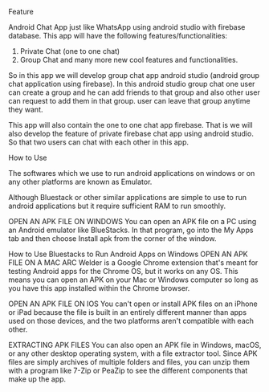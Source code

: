 Feature




Android Chat App just like WhatsApp using android studio with firebase database.
This app will have the following features/functionalities:
1. Private Chat (one to one chat)
2. Group Chat
and many more new cool features and functionalities.

So in this app we will develop group chat app android studio (android group chat application using firebase). In this android studio group chat one user can create a group and he can add friends to that group and also other user can request to add them in that group. user can leave that group anytime they want.

This app will also contain the one to one chat app firebase. That is we will also develop the feature of private firebase chat app using android studio. So that two users can chat with each other in this app.


How to Use




The softwares which we use to run android applications on windows or on any other platforms are known as Emulator.

Although Bluestack or other similar applications are simple to use to run android applications but it require sufficient RAM to run smoothly.

OPEN AN APK FILE ON WINDOWS
You can open an APK file on a PC using an Android emulator like BlueStacks. In that program, go into the My Apps tab and then choose Install apk from the corner of the window.

How to Use Bluestacks to Run Android Apps on Windows 
OPEN AN APK FILE ON A MAC
ARC Welder is a Google Chrome extension that's meant for testing Android apps for the Chrome OS, but it works on any OS. This means you can open an APK on your Mac or Windows computer so long as you have this app installed within the Chrome browser.

OPEN AN APK FILE ON IOS
You can't open or install APK files on an iPhone or iPad because the file is built in an entirely different manner than apps used on those devices, and the two platforms aren't compatible with each other.

EXTRACTING APK FILES
You can also open an APK file in Windows, macOS, or any other desktop operating system, with a file extractor tool. Since APK files are simply archives of multiple folders and files, you can unzip them with a program like 7-Zip or PeaZip to see the different components that make up the app.



